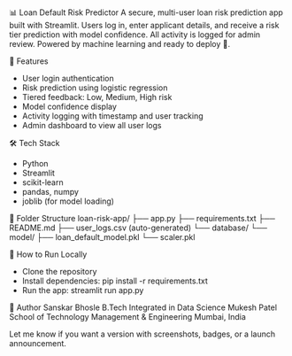📊 Loan Default Risk Predictor
A secure, multi-user loan risk prediction app built with Streamlit. Users log in, enter applicant details, and receive a risk tier prediction with model confidence. All activity is logged for admin review. Powered by machine learning and ready to deploy 🚀.

🔐 Features
- User login authentication
- Risk prediction using logistic regression
- Tiered feedback: Low, Medium, High risk
- Model confidence display
- Activity logging with timestamp and user tracking
- Admin dashboard to view all user logs

🛠️ Tech Stack
- Python
- Streamlit
- scikit-learn
- pandas, numpy
- joblib (for model loading)

📁 Folder Structure
loan-risk-app/
├── app.py
├── requirements.txt
├── README.md
├── user_logs.csv (auto-generated)
└── database/
    └── model/
        ├── loan_default_model.pkl
        └── scaler.pkl



🚀 How to Run Locally
- Clone the repository
- Install dependencies:
pip install -r requirements.txt
- Run the app:
streamlit run app.py


👤 Author
Sanskar Bhosle
B.Tech Integrated in Data Science
Mukesh Patel School of Technology Management & Engineering
Mumbai, India

Let me know if you want a version with screenshots, badges, or a launch announcement.
